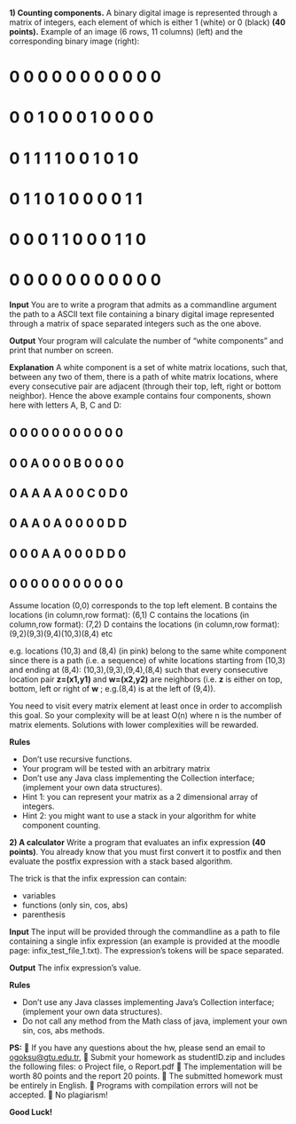 
**1) Counting components.**
A binary digital image is represented through a matrix of integers, each element of which is either 1
(white) or 0 (black) **(40 points).** Example of an image (6 rows, 11 columns) (left) and the
corresponding binary image (right):

# 0 0 0 0 0 0 0 0 0 0 0

# 0 0 1 0 0 0 1 0 0 0 0

# 0 1 1 1 1 0 0 1 0 1 0

# 0 1 1 0 1 0 0 0 0 1 1

# 0 0 0 1 1 0 0 0 1 1 0

# 0 0 0 0 0 0 0 0 0 0 0

**Input**
You are to write a program that admits as a commandline argument the path to a ASCII text file
containing a binary digital image represented through a matrix of space separated integers such as
the one above.

**Output**
Your program will calculate the number of “white components” and print that number on screen.

**Explanation**
A white component is a set of white matrix locations, such that, between any two of them, there is a
path of white matrix locations, where every consecutive pair are adjacent (through their top, left,
right or bottom neighbor). Hence the above example contains four components, shown here with
letters A, B, C and D:

## 0 0 0 0 0 0 0 0 0 0 0

## 0 0 A 0 0 0 B 0 0 0 0

## 0 A A A A 0 0 C 0 D 0

## 0 A A 0 A 0 0 0 0 D D

## 0 0 0 A A 0 0 0 D D 0

## 0 0 0 0 0 0 0 0 0 0 0

Assume location (0,0) corresponds to the top left element.
B contains the locations (in column,row format): (6,1)
C contains the locations (in column,row format): (7,2)
D contains the locations (in column,row format): (9,2)(9,3)(9,4)(10,3)(8,4)
etc

e.g. locations (10,3) and (8,4) (in pink) belong to the same white component since there is a path
(i.e. a sequence) of white locations starting from (10,3) and ending at (8,4): (10,3),(9,3),(9,4),(8,4)
such that every consecutive location pair **z=(x1,y1)** and **w=(x2,y2)** are neighbors (i.e. **z** is either on
top, bottom, left or right of **w** ; e.g.(8,4) is at the left of (9,4)).


You need to visit every matrix element at least once in order to accomplish this goal. So your
complexity will be at least O(n) where n is the number of matrix elements. Solutions with lower
complexities will be rewarded.

**Rules**

- Don’t use recursive functions.
- Your program will be tested with an arbitrary matrix
- Don’t use any Java class implementing the Collection interface; (implement your own data
structures).
- Hint 1: you can represent your matrix as a 2 dimensional array of integers.
- Hint 2: you might want to use a stack in your algorithm for white component counting.

**2) A calculator**
Write a program that evaluates an infix expression **(40 points)**. You already know that you must
first convert it to postfix and then evaluate the postfix expression with a stack based algorithm.

The trick is that the infix expression can contain:

- variables
- functions (only sin, cos, abs)
- parenthesis

**Input**
The input will be provided through the commandline as a path to file containing a single infix
expression (an example is provided at the moodle page: infix_test_file_1.txt). The expression’s
tokens will be space separated.

**Output**
The infix expression’s value.

**Rules**

- Don’t use any Java classes implementing Java’s Collection interface; (implement your own data
structures).
- Do not call any method from the Math class of java, implement your own sin, cos, abs methods.

**PS:**
 If you have any questions about the hw, please send an email to ogoksu@gtu.edu.tr,
 Submit your homework as studentID.zip and includes the following files:
o Project file,
o Report.pdf
 The implementation will be worth 80 points and the report 20 points.
 The submitted homework must be entirely in English.
 Programs with compilation errors will not be accepted.
 No plagiarism!

**Good Luck!**


